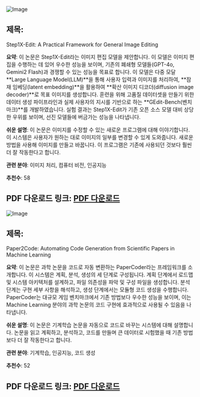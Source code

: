 ![Image](https://cdn-avatars.huggingface.co/v1/production/uploads/64b914c8ace99c0723ad83a9/udUHjj6fby82zh8LDjXhL.jpeg)
## 제목:
Step1X-Edit: A Practical Framework for General Image Editing

**요약**: 이 논문은 Step1X-Edit라는 이미지 편집 모델을 제안합니다. 이 모델은 이미지 편집을 수행하는 데 있어 우수한 성능을 보이며, 기존의 폐쇄형 모델들(GPT-4o, Gemini2 Flash)과 경쟁할 수 있는 성능을 목표로 합니다. 이 모델은 다중 모달 **Large Language Model(LLM)**을 통해 사용자 입력과 이미지를 처리하여, **잠재 임베딩(latent embedding)**을 활용하여 **확산 이미지 디코더(diffusion image decoder)**로 목표 이미지를 생성합니다. 훈련을 위해 고품질 데이터셋을 만들기 위한 데이터 생성 파이프라인과 실제 사용자의 지시를 기반으로 하는 **GEdit-Bench(벤치마크)**를 개발하였습니다. 실험 결과는 Step1X-Edit가 기존 오픈 소스 모델 대비 상당한 우위를 보이며, 선진 모델들에 버금가는 성능을 나타냅니다.

**쉬운 설명**: 이 논문은 이미지를 수정할 수 있는 새로운 프로그램에 대해 이야기합니다. 이 시스템은 사용자가 원하는 대로 이미지의 일부를 변경할 수 있게 도와줍니다. 새로운 방법을 사용해 이미지를 만들고 바꿉니다. 이 프로그램은 기존에 사용되던 것보다 훨씬 더 잘 작동한다고 합니다.

**관련 분야**: 이미지 처리, 컴퓨터 비전, 인공지능

**추천수**: 58

**PDF 다운로드 링크**: [PDF 다운로드](https://arxiv.org/pdf/2504.17761) 
---

![Image](https://cdn-thumbnails.huggingface.co/social-thumbnails/papers/2504.17192.png)
## 제목:
Paper2Code: Automating Code Generation from Scientific Papers in Machine Learning

**요약**: 이 논문은 과학 논문을 코드로 자동 변환하는 PaperCoder라는 프레임워크를 소개합니다. 이 시스템은 계획, 분석, 생성의 세 단계로 구성됩니다. 계획 단계에서 로드맵 및 시스템 아키텍처를 설계하고, 파일 의존성을 파악 및 구성 파일을 생성합니다. 분석 단계는 구현 세부 사항을 해석하고, 생성 단계에서는 모듈형 코드 생성을 수행합니다. PaperCoder는 대규모 게임 벤치마크에서 기존 방법보다 우수한 성능을 보이며, 이는 Machine Learning 분야의 과학 논문의 코드 구현에 효과적으로 사용될 수 있음을 나타냅니다.

**쉬운 설명**: 이 논문은 기계학습 논문을 자동으로 코드로 바꾸는 시스템에 대해 설명합니다. 논문을 읽고 계획하고, 분석하고, 코드를 만들며 큰 데이터로 시험했을 때 기존 방법보다 더 잘 작동한다고 합니다.

**관련 분야**: 기계학습, 인공지능, 코드 생성

**추천수**: 52

**PDF 다운로드 링크**: [PDF 다운로드](https://arxiv.org/pdf/2504.17192)
---